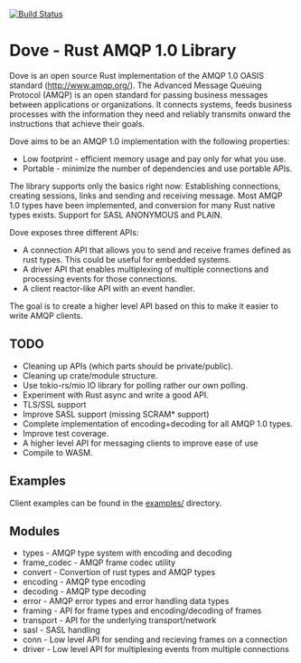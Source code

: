 [![Build Status](https://travis-ci.com/lulf/dove.svg?branch=master)](https://travis-ci.com/lulf/dove)

# Dove - Rust AMQP 1.0 Library

Dove is an open source Rust implementation of the AMQP 1.0 OASIS standard (http://www.amqp.org/). The Advanced Message Queuing Protocol (AMQP) is an open standard for passing business messages between applications or organizations.  It connects systems, feeds business processes with the information they need and reliably transmits onward the instructions that achieve their goals. 

Dove aims to be an AMQP 1.0 implementation with the following properties:

* Low footprint - efficient memory usage and pay only for what you use.
* Portable - minimize the number of dependencies and use portable APIs.

The library supports only the basics right now: Establishing connections, creating sessions, links and sending and receiving message. Most AMQP 1.0 types have been implemented, and conversion for many Rust native types exists. Support for SASL ANONYMOUS and PLAIN.

Dove exposes three different APIs:

* A connection API that allows you to send and receive frames defined as rust types. This could be
  useful for embedded systems.
* A driver API that enables multiplexing of multiple connections and processing events for those connections.
* A client reactor-like API with an event handler.

The goal is to create a higher level API based on this to make it easier to write AMQP clients.

## TODO

* Cleaning up APIs (which parts should be private/public).
* Cleaning up crate/module structure.
* Use tokio-rs/mio IO library for polling rather our own polling.
* Experiment with Rust async and write a good API.
* TLS/SSL support
* Improve SASL support (missing SCRAM* support)
* Complete implementation of encoding+decoding for all AMQP 1.0 types.
* Improve test coverage.
* A higher level API for messaging clients to improve ease of use
* Compile to WASM.

## Examples

Client examples can be found in the [examples/](https://github.com/lulf/dove/tree/master/examples) directory.

## Modules

* types - AMQP type system with encoding and decoding
* frame_codec - AMQP frame codec utility
* convert - Convertion of rust types and AMQP types
* encoding - AMQP type encoding
* decoding - AMQP type decoding
* error - AMQP error types and error handling data types
* framing - API for frame types and encoding/decoding of frames
* transport - API for the underlying transport/network
* sasl - SASL handling
* conn - Low level API for sending and recieving frames on a connection
* driver - Low level API for multiplexing events from multiple connections
